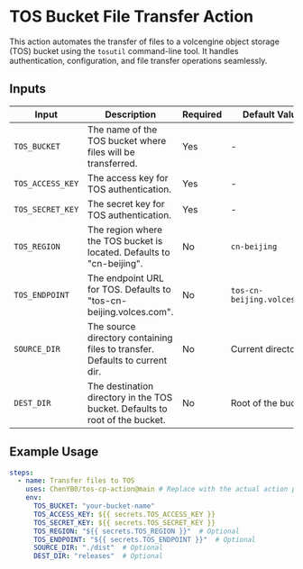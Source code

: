 # TOS Bucket File Transfer Action

This action automates the transfer of files to a volcengine object storage (TOS) bucket using the `tosutil` command-line tool. It handles authentication, configuration, and file transfer operations seamlessly.

## Inputs

| Input           | Description                                                                 | Required | Default Value       |
|-----------------|-----------------------------------------------------------------------------|----------|---------------------|
| `TOS_BUCKET`    | The name of the TOS bucket where files will be transferred.                 | Yes      | -                   |
| `TOS_ACCESS_KEY`| The access key for TOS authentication.                                      | Yes      | -                   |
| `TOS_SECRET_KEY`| The secret key for TOS authentication.                                      | Yes      | -                   |
| `TOS_REGION`    | The region where the TOS bucket is located. Defaults to "cn-beijing".       | No       | `cn-beijing`        |
| `TOS_ENDPOINT`  | The endpoint URL for TOS. Defaults to "tos-cn-beijing.volces.com".          | No       | `tos-cn-beijing.volces.com` |
| `SOURCE_DIR`    | The source directory containing files to transfer. Defaults to current dir.| No       | Current directory   |
| `DEST_DIR`      | The destination directory in the TOS bucket. Defaults to root of the bucket.| No       | Root of the bucket  |

## Example Usage

```yaml
steps:
  - name: Transfer files to TOS
    uses: ChenYB0/tos-cp-action@main # Replace with the actual action path if published
    env:
      TOS_BUCKET: "your-bucket-name"
      TOS_ACCESS_KEY: ${{ secrets.TOS_ACCESS_KEY }}
      TOS_SECRET_KEY: ${{ secrets.TOS_SECRET_KEY }}
      TOS_REGION: "${{ secrets.TOS_REGION }}"  # Optional
      TOS_ENDPOINT: "${{ secrets.TOS_ENDPOINT }}"  # Optional
      SOURCE_DIR: "./dist"  # Optional
      DEST_DIR: "releases"  # Optional
```
